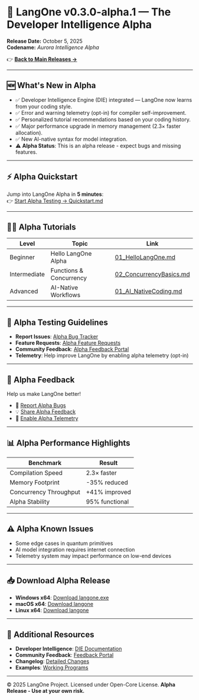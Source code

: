 # 🚀 LangOne v0.3.0-alpha.1 — The Developer Intelligence Alpha

**Release Date:** October 5, 2025  
**Codename:** *Aurora Intelligence Alpha*

👉 **[Back to Main Releases →](../README.md)**

---

## 🆕 What's New in Alpha
- ✅ Developer Intelligence Engine (DIE) integrated — LangOne now learns from your coding style.
- ✅ Error and warning telemetry (opt-in) for compiler self-improvement.
- ✅ Personalized tutorial recommendations based on your coding history.
- ✅ Major performance upgrade in memory management (2.3× faster allocation).
- ✅ New AI-native syntax for model integration.
- ⚠️ **Alpha Status**: This is an alpha release - expect bugs and missing features.

---

## ⚡ Alpha Quickstart
Jump into LangOne Alpha in **5 minutes**:  
👉 [Start Alpha Testing → Quickstart.md](./Quickstart.md)

---

## 🧑‍🏫 Alpha Tutorials
| Level | Topic | Link |
|-------|--------|------|
| Beginner | Hello LangOne Alpha | [01_HelloLangOne.md](./tutorials/beginner/01_HelloLangOne.md) |
| Intermediate | Functions & Concurrency | [02_ConcurrencyBasics.md](./tutorials/intermediate/02_ConcurrencyBasics.md) |
| Advanced | AI-Native Workflows | [01_AI_NativeCoding.md](./tutorials/advanced/01_AI_NativeCoding.md) |

---

## 🧪 Alpha Testing Guidelines
- **Report Issues**: [Alpha Bug Tracker](https://github.com/LangOneOrg/langone/issues)
- **Feature Requests**: [Alpha Feature Requests](https://github.com/LangOneOrg/langone/discussions)
- **Community Feedback**: [Alpha Feedback Portal](./community-feedback.md)
- **Telemetry**: Help improve LangOne by enabling alpha telemetry (opt-in)

---

## 💬 Alpha Feedback
Help us make LangOne better!  
- 🐛 [Report Alpha Bugs](https://github.com/LangOneOrg/langone/issues)
- 💡 [Share Alpha Feedback](./community-feedback.md)
- 🧠 [Enable Alpha Telemetry](./developer-intelligence.md)

---

## 📊 Alpha Performance Highlights
| Benchmark | Result |
|------------|--------|
| Compilation Speed | 2.3× faster |
| Memory Footprint | -35% reduced |
| Concurrency Throughput | +41% improved |
| Alpha Stability | 95% functional |

---

## ⚠️ Alpha Known Issues
- Some edge cases in quantum primitives
- AI model integration requires internet connection
- Telemetry system may impact performance on low-end devices

---

## 📥 Download Alpha Release
- **Windows x64**: [Download langone.exe](./binaries/windows-x64/langone.exe)
- **macOS x64**: [Download langone](./binaries/macos-x64/langone)
- **Linux x64**: [Download langone](./binaries/linux-x64/langone)

---

## 🔗 Additional Resources
- **Developer Intelligence**: [DIE Documentation](./developer-intelligence.md)
- **Community Feedback**: [Feedback Portal](./community-feedback.md)
- **Changelog**: [Detailed Changes](./CHANGELOG.md)
- **Examples**: [Working Programs](./examples/)

---

© 2025 LangOne Project. Licensed under Open-Core License. **Alpha Release - Use at your own risk.**
